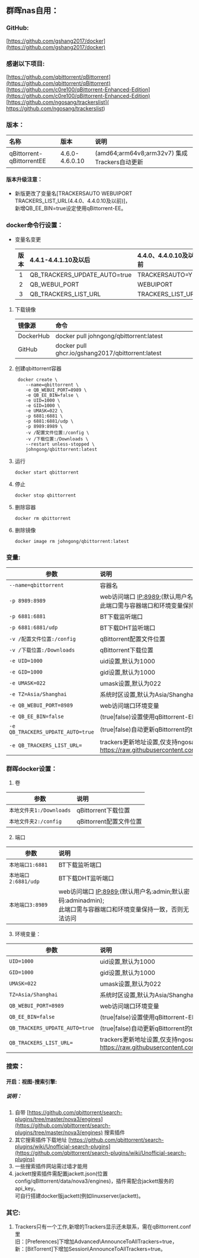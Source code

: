 ## 群晖nas自用：

### GitHub:

[https://github.com/gshang2017/docker](https://github.com/gshang2017/docker)

### 感谢以下项目:

[https://github.com/qbittorrent/qBittorrent](https://github.com/qbittorrent/qBittorrent)   
[https://github.com/c0re100/qBittorrent-Enhanced-Edition](https://github.com/c0re100/qBittorrent-Enhanced-Edition)    
[https://github.com/ngosang/trackerslist]( https://github.com/ngosang/trackerslist)

### 版本：

|名称|版本|说明|
|:-|:-|:-|
|qBittorrent-qBittorrentEE|4.6.0-4.6.0.10|(amd64;arm64v8;arm32v7) 集成Trackers自动更新|

#### 版本升级注意：

* 新版更改了变量名[TRACKERSAUTO WEBUIPORT TRACKERS_LIST_URL(4.4.0、4.4.0.10及以前)]，</br>新增QB_EE_BIN=true设定使用qBittorrent-EE。

### docker命令行设置：

* 变量名变更

    |版本|4.4.1-4.4.1.10及以后|4.4.0、4.4.0.10及以前|
    |:-:|:-|:-|
    |1|QB_TRACKERS_UPDATE_AUTO=true|TRACKERSAUTO=YES|
    |2|QB_WEBUI_PORT|WEBUIPORT|
    |3|QB_TRACKERS_LIST_URL|TRACKERS_LIST_URL|

1. 下载镜像

    |镜像源|命令|
    |:-|:-|
    |DockerHub|docker pull johngong/qbittorrent:latest|
    |GitHub|docker pull ghcr.io/gshang2017/qbittorrent:latest|

2. 创建qbittorrent容器

        docker create \
           --name=qbittorrent \
           -e QB_WEBUI_PORT=8989 \
           -e QB_EE_BIN=false \
           -e UID=1000 \
           -e GID=1000 \
           -e UMASK=022 \
           -p 6881:6881 \
           -p 6881:6881/udp \
           -p 8989:8989 \
           -v /配置文件位置:/config \
           -v /下载位置:/Downloads \
           --restart unless-stopped \
           johngong/qbittorrent:latest

3. 运行

       docker start qbittorrent

4. 停止

       docker stop qbittorrent

5. 删除容器

       docker rm qbittorrent

6. 删除镜像

       docker image rm johngong/qbittorrent:latest

### 变量:

|参数|说明|
|-|:-|
| `--name=qbittorrent` |容器名|
| `-p 8989:8989` |web访问端口 [IP:8989](IP:8989);(默认用户名:admin;默认密码:adminadmin);</br>此端口需与容器端口和环境变量保持一致，否则无法访问|
| `-p 6881:6881` |BT下载监听端口|
| `-p 6881:6881/udp` |BT下载DHT监听端口
| `-v /配置文件位置:/config` |qBittorrent配置文件位置|
| `-v /下载位置:/Downloads` |qBittorrent下载位置|
| `-e UID=1000` |uid设置,默认为1000|
| `-e GID=1000` |gid设置,默认为1000|
| `-e UMASK=022` |umask设置,默认为022|
| `-e TZ=Asia/Shanghai` |系统时区设置,默认为Asia/Shanghai|
| `-e QB_WEBUI_PORT=8989` |web访问端口环境变量|
| `-e QB_EE_BIN=false` |(true\|false)设置使用qBittorrent-EE,默认不使用|
| `-e QB_TRACKERS_UPDATE_AUTO=true` |(true\|false)自动更新qBittorrent的trackers,默认开启|
| `-e QB_TRACKERS_LIST_URL=` |trackers更新地址设置,仅支持ngosang格式,默认为 </br>https://raw.githubusercontent.com/ngosang/trackerslist/master/trackers_all.txt |

### 群晖docker设置：

1. 卷

|参数|说明|
|-|:-|
| `本地文件夹1:/Downloads` |qBittorrent下载位置|
| `本地文件夹2:/config` |qBittorrent配置文件位置|

2. 端口

|参数|说明|
|-|:-|
| `本地端口1:6881` |BT下载监听端口|
| `本地端口2:6881/udp` |BT下载DHT监听端口|
| `本地端口3:8989` |web访问端口 [IP:8989](IP:8989);(默认用户名:admin;默认密码:adminadmin);</br>此端口需与容器端口和环境变量保持一致，否则无法访问|

3. 环境变量：

|参数|说明|
|-|:-|
| `UID=1000` |uid设置,默认为1000|
| `GID=1000` |gid设置,默认为1000|
| `UMASK=022` |umask设置,默认为022|
| `TZ=Asia/Shanghai` |系统时区设置,默认为Asia/Shanghai|
| `QB_WEBUI_PORT=8989` |web访问端口环境变量|
| `QB_EE_BIN=false` |(true\|false)设置使用qBittorrent-EE,默认不使用|
| `QB_TRACKERS_UPDATE_AUTO=true` |(true\|false)自动更新qBittorrent的trackers,默认开启|
| `QB_TRACKERS_LIST_URL=` |trackers更新地址设置,仅支持ngosang格式,默认为 </br>https://raw.githubusercontent.com/ngosang/trackerslist/master/trackers_all.txt |

### 搜索：

#### 开启：视图-搜索引擎:
##### 说明：

1. 自带 [https://github.com/qbittorrent/search-plugins/tree/master/nova3/engines](https://github.com/qbittorrent/search-plugins/tree/master/nova3/engines) 搜索插件
2. 其它搜索插件下载地址 [https://github.com/qbittorrent/search-plugins/wiki/Unofficial-search-plugins](https://github.com/qbittorrent/search-plugins/wiki/Unofficial-search-plugins)
3. 一些搜索插件网站需过墙才能用
4. jackett搜索插件需配置jackett.json(位置config/qBittorrent/data/nova3/engines)，插件需配合jackett服务的api_key。</br>可自行搭建docker版jackett(例如linuxserver/jackett)。

### 其它:

1. Trackers只有一个工作,新增的Trackers显示还未联系，需在qBittorrent.conf里 </br>旧：[Preferences]下增加Advanced\AnnounceToAllTrackers=true，</br>新：[BitTorrent]下增加Session\AnnounceToAllTrackers=true。
